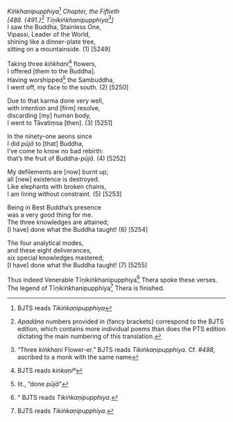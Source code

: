 *Kiṅkhanipupphiya*[^1] *Chapter, the Fiftieth*  
*\[488. {491.}*[^2] *Tīṇikiṅkhanipupphiya*[^3]*\]*  
I saw the Buddha, Stainless One,  
Vipassi, Leader of the World,  
shining like a dinner-plate tree,  
sitting on a mountainside. (1) \[5249\]

Taking three *kiṅkhani*[^4] flowers,  
I offered \[them to the Buddha\].  
Having worshipped[^5] the Sambuddha,  
I went off, my face to the south. (2) \[5250\]

Due to that karma done very well,  
with intention and \[firm\] resolve,  
discarding \[my\] human body,  
I went to Tāvatiṃsa \[then\]. (3) \[5251\]

In the ninety-one aeons since  
I did *pūjā* to \[that\] Buddha,  
I’ve come to know no bad rebirth:  
that’s the fruit of Buddha-*pūjā.* (4) \[5252\]

My defilements are \[now\] burnt up;  
all \[new\] existence is destroyed.  
Like elephants with broken chains,  
I am living without constraint. (5) \[5253\]

Being in Best Buddha’s presence  
was a very good thing for me.  
The three knowledges are attained;  
\[I have\] done what the Buddha taught! (6) \[5254\]

The four analytical modes,  
and these eight deliverances,  
six special knowledges mastered,  
\[I have\] done what the Buddha taught! (7) \[5255\]

Thus indeed Venerable Tīṇikiṅkhanipupphiya[^6] Thera spoke these verses.  
The legend of Tīṇikiṅkhanipupphiya[^7] Thera is finished.  
[^1]: BJTS reads *Tikiṅkaṇipupphiya*  
[^2]: *Apadāna* numbers provided in {fancy brackets} correspond to the
    BJTS edition, which contains more individual poems than does the PTS
    edition dictating the main numbering of this translation.  
[^3]: “Three *kiṅkhani* Flower-er.” BJTS reads *Tikiṅkaṇipupphiya.* Cf.
    *\#498,* ascribed to a monk with the same name  
[^4]: BJTS reads *kiṅkaṇiº*  
[^5]: lit., “done *pūjā*”  
[^6]: “ BJTS reads *Tikiṅkaṇipupphiya.*  
[^7]: BJTS reads *Tikiṅkaṇipupphiya.*
